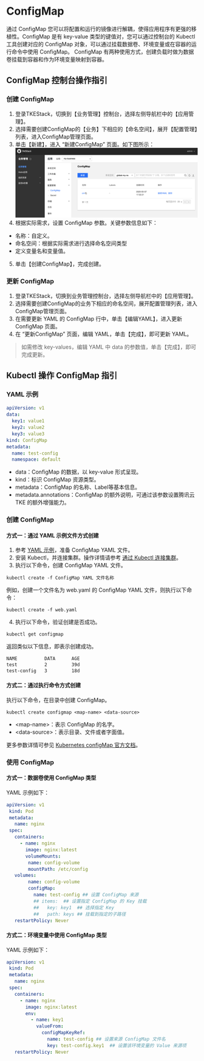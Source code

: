 # ConfigMap

通过 ConfigMap 您可以将配置和运行的镜像进行解耦，使得应用程序有更强的移植性。ConfigMap 是有 key-value 类型的键值对，您可以通过控制台的 Kubectl 工具创建对应的 ConfigMap 对象，可以通过挂载数据卷、环境变量或在容器的运行命令中使用 ConfigMap。
ConfigMap 有两种使用方式，创建负载时做为数据卷挂载到容器和作为环境变量映射到容器。

## ConfigMap 控制台操作指引

### 创建 ConfigMap
1. 登录TKEStack，切换到【业务管理】控制台，选择左侧导航栏中的【应用管理】。
2. 选择需要创建ConfigMap的【业务】下相应的【命名空间】，展开【配置管理】列表，进入ConfigMap管理页面。 
5. 单击【新建】，进入 “新建ConfigMap” 页面。如下图所示：
![新建ConfigMap](../../../../../../images/new-config-map.png)
1. 根据实际需求，设置 ConfigMap 参数。关键参数信息如下：
 - 名称：自定义。
 - 命名空间：根据实际需求进行选择命名空间类型
 - 定义变量名和变量值。
5. 单击【创建ConfigMap】，完成创建。

### 更新 ConfigMap

1. 登录TKEStack，切换到业务管理控制台，选择左侧导航栏中的【应用管理】。
2. 选择需要创建ConfigMap的业务下相应的命名空间，展开配置管理列表，进入ConfigMap管理页面。 
3. 在需要更新 YAML 的 ConfigMap 行中，单击【编辑YAML】，进入更新 ConfigMap 页面。
4. 在 “更新ConfigMap” 页面，编辑 YAML，单击【完成】，即可更新 YAML。
 > 如需修改 key-values，编辑 YAML 中 data 的参数值，单击【完成】，即可完成更新。

## Kubectl 操作 ConfigMap 指引

### YAML 示例

```Yaml
apiVersion: v1
data:
  key1: value1
  key2: value2
  key3: value3
kind: ConfigMap
metadata:
  name: test-config
  namespace: default
```
- data：ConfigMap 的数据，以 key-value 形式呈现。
- kind：标识 ConfigMap 资源类型。
- metadata：ConfigMap 的名称、Label等基本信息。
- metadata.annotations：ConfigMap 的额外说明，可通过该参数设置腾讯云 TKE 的额外增强能力。

### 创建 ConfigMap

#### 方式一：通过 YAML 示例文件方式创建

1. 参考 [YAML 示例](#YAMLSample)，准备 ConfigMap YAML 文件。
2. 安装 Kubectl，并连接集群。操作详情请参考 [通过 Kubectl 连接集群](https://cloud.tencent.com/document/product/457/8438)。
3. 执行以下命令，创建 ConfigMap YAML 文件。
```shell
kubectl create -f ConfigMap YAML 文件名称
```
例如，创建一个文件名为 web.yaml 的 ConfigMap YAML 文件，则执行以下命令：
```shell
kubectl create -f web.yaml
```
4. 执行以下命令，验证创建是否成功。
```shell
kubectl get configmap
```
返回类似以下信息，即表示创建成功。
```
NAME          DATA      AGE
test          2         39d
test-config   3         18d
```

#### 方式二：通过执行命令方式创建

执行以下命令，在目录中创建 ConfigMap。
```
kubectl create configmap <map-name> <data-source>
```
- &lt;map-name&gt;：表示 ConfigMap 的名字。
- &lt;data-source&gt;：表示目录、文件或者字面值。

更多参数详情可参见 [Kubernetes configMap 官方文档](https://kubernetes.io/docs/tasks/configure-pod-container/configure-pod-configmap/#create-a-configmap)。

### 使用 ConfigMap

#### 方式一：数据卷使用 ConfigMap 类型

YAML 示例如下：
```Yaml
apiVersion: v1
 kind: Pod
 metadata:
   name: nginx
 spec:
   containers:
     - name: nginx
       image: nginx:latest
       volumeMounts:
        name: config-volume
        mountPath: /etc/config
   volumes:
        name: config-volume
        configMap:
          name: test-config ## 设置 ConfigMap 来源
          ## items:  ## 设置指定 ConfigMap 的 Key 挂载
          ##   key: key1  ## 选择指定 Key
          ##   path: keys ## 挂载到指定的子路径
   restartPolicy: Never
```

#### 方式二：环境变量中使用 ConfigMap 类型

YAML 示例如下：
```Yaml
apiVersion: v1
 kind: Pod
 metadata:
   name: nginx
 spec:
   containers:
     - name: nginx
       image: nginx:latest
       env:
         - name: key1
           valueFrom:
             configMapKeyRef:
               name: test-config ## 设置来源 ConfigMap 文件名
               key: test-config.key1  ## 设置该环境变量的 Value 来源项
   restartPolicy: Never
```